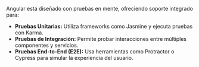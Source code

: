 Angular está diseñado con pruebas en mente, ofreciendo soporte integrado para:

- **Pruebas Unitarias:** Utiliza frameworks como Jasmine y ejecuta pruebas con Karma.
- **Pruebas de Integración:** Permite probar interacciones entre múltiples componentes y servicios.
- **Pruebas End-to-End (E2E):** Usa herramientas como Protractor o Cypress para simular la experiencia del usuario.